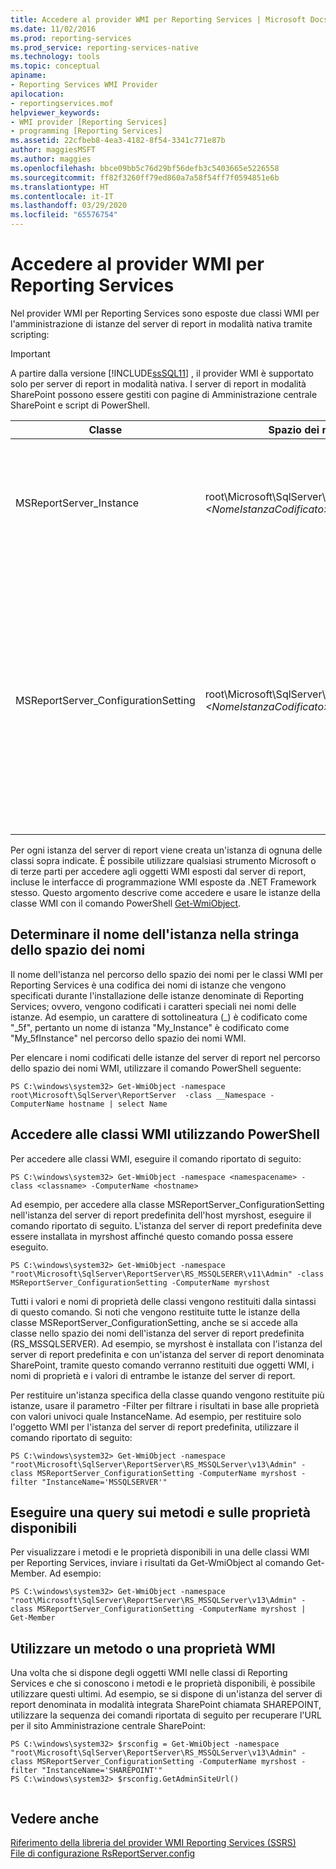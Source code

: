 ```yaml
---
title: Accedere al provider WMI per Reporting Services | Microsoft Docs
ms.date: 11/02/2016
ms.prod: reporting-services
ms.prod_service: reporting-services-native
ms.technology: tools
ms.topic: conceptual
apiname:
- Reporting Services WMI Provider
apilocation:
- reportingservices.mof
helpviewer_keywords:
- WMI provider [Reporting Services]
- programming [Reporting Services]
ms.assetid: 22cfbeb8-4ea3-4182-8f54-3341c771e87b
author: maggiesMSFT
ms.author: maggies
ms.openlocfilehash: bbce09bb5c76d29bf56defb3c5403665e5226558
ms.sourcegitcommit: ff82f3260ff79ed860a7a58f54ff7f0594851e6b
ms.translationtype: HT
ms.contentlocale: it-IT
ms.lasthandoff: 03/29/2020
ms.locfileid: "65576754"
---
```

# <a name="access-the-reporting-services-wmi-provider"></a>Accedere al provider WMI per Reporting Services
  Nel provider WMI per Reporting Services sono esposte due classi WMI per l'amministrazione di istanze del server di report in modalità nativa tramite scripting:  
  
> [!IMPORTANT]  
>  A partire dalla versione [!INCLUDE[ssSQL11](../../includes/sssql11-md.md)] , il provider WMI è supportato solo per server di report in modalità nativa. I server di report in modalità SharePoint possono essere gestiti con pagine di Amministrazione centrale SharePoint e script di PowerShell.  
  
|Classe|Spazio dei nomi|Descrizione|  
|-----------|---------------|-----------------|  
|MSReportServer_Instance|root\Microsoft\SqlServer\ReportServer\RS_ *\<NomeIstanzaCodificato>* \v13|Fornisce le informazioni di base necessarie affinché un client si connetta a un server di report installato.|  
|MSReportServer_ConfigurationSetting|root\Microsoft\SqlServer\ReportServer\RS_ *\<NomeIstanzaCodificato>* \v13\Admin|Rappresenta i parametri di installazione e di runtime di un'istanza del server di report. Tali parametri sono archiviati nel file di configurazione per il server di report.<br /><br /> **\*\* Importante \*\*** Questa classe è accessibile solo con privilegi amministrativi.|  
  
 Per ogni istanza del server di report viene creata un'istanza di ognuna delle classi sopra indicate. È possibile utilizzare qualsiasi strumento Microsoft o di terze parti per accedere agli oggetti WMI esposti dal server di report, incluse le interfacce di programmazione WMI esposte da .NET Framework stesso. Questo argomento descrive come accedere e usare le istanze della classe WMI con il comando PowerShell [Get-WmiObject](https://technet.microsoft.com/library/dd315295.aspx).  
  
## <a name="determine-the-instance-name-in-the-namespace-string"></a>Determinare il nome dell'istanza nella stringa dello spazio dei nomi  
 Il nome dell'istanza nel percorso dello spazio dei nomi per le classi WMI per Reporting Services è una codifica dei nomi di istanze che vengono specificati durante l'installazione delle istanze denominate di Reporting Services; ovvero, vengono codificati i caratteri speciali nei nomi delle istanze. Ad esempio, un carattere di sottolineatura (_) è codificato come "_5f", pertanto un nome di istanza "My_Instance" è codificato come "My_5fInstance" nel percorso dello spazio dei nomi WMI.  
  
 Per elencare i nomi codificati delle istanze del server di report nel percorso dello spazio dei nomi WMI, utilizzare il comando PowerShell seguente:  
  
```  
PS C:\windows\system32> Get-WmiObject -namespace root\Microsoft\SqlServer\ReportServer  -class __Namespace -ComputerName hostname | select Name  
```  
  
## <a name="access-the-wmi-classes-using-powershell"></a>Accedere alle classi WMI utilizzando PowerShell  
 Per accedere alle classi WMI, eseguire il comando riportato di seguito:  
  
```  
PS C:\windows\system32> Get-WmiObject -namespace <namespacename> -class <classname> -ComputerName <hostname>  
```  
  
 Ad esempio, per accedere alla classe MSReportServer_ConfigurationSetting nell'istanza del server di report predefinita dell'host myrshost, eseguire il comando riportato di seguito. L'istanza del server di report predefinita deve essere installata in myrshost affinché questo comando possa essere eseguito.  
  
```  
PS C:\windows\system32> Get-WmiObject -namespace "root\Microsoft\SqlServer\ReportServer\RS_MSSQLSERER\v11\Admin" -class MSReportServer_ConfigurationSetting -ComputerName myrshost  
```  
  
 Tutti i valori e nomi di proprietà delle classi vengono restituiti dalla sintassi di questo comando. Si noti che vengono restituite tutte le istanze della classe MSReportServer_ConfigurationSetting, anche se si accede alla classe nello spazio dei nomi dell'istanza del server di report predefinita (RS_MSSQLSERVER). Ad esempio, se myrshost è installata con l'istanza del server di report predefinita e con un'istanza del server di report denominata SharePoint, tramite questo comando verranno restituiti due oggetti WMI, i nomi di proprietà e i valori di entrambe le istanze del server di report.  
  
 Per restituire un'istanza specifica della classe quando vengono restituite più istanze, usare il parametro -Filter per filtrare i risultati in base alle proprietà con valori univoci quale InstanceName. Ad esempio, per restituire solo l'oggetto WMI per l'istanza del server di report predefinita, utilizzare il comando riportato di seguito:  
  
```  
PS C:\windows\system32> Get-WmiObject -namespace "root\Microsoft\SqlServer\ReportServer\RS_MSSQLServer\v13\Admin" -class MSReportServer_ConfigurationSetting -ComputerName myrshost -filter "InstanceName='MSSQLSERVER'"  
```  
  
## <a name="query-the-available-methods-and-properties"></a>Eseguire una query sui metodi e sulle proprietà disponibili  
 Per visualizzare i metodi e le proprietà disponibili in una delle classi WMI per Reporting Services, inviare i risultati da Get-WmiObject al comando Get-Member. Ad esempio:  
  
```  
PS C:\windows\system32> Get-WmiObject -namespace "root\Microsoft\SqlServer\ReportServer\RS_MSSQLServer\v13\Admin" -class MSReportServer_ConfigurationSetting -ComputerName myrshost | Get-Member  
```  
  
## <a name="use-a-wmi-method-or-property"></a>Utilizzare un metodo o una proprietà WMI  
 Una volta che si dispone degli oggetti WMI nelle classi di Reporting Services e che si conoscono i metodi e le proprietà disponibili, è possibile utilizzare questi ultimi. Ad esempio, se si dispone di un'istanza del server di report denominata in modalità integrata SharePoint chiamata SHAREPOINT, utilizzare la sequenza dei comandi riportata di seguito per recuperare l'URL per il sito Amministrazione centrale SharePoint:  
  
```  
PS C:\windows\system32> $rsconfig = Get-WmiObject -namespace "root\Microsoft\SqlServer\ReportServer\RS_MSSQLServer\v13\Admin" -class MSReportServer_ConfigurationSetting -ComputerName myrshost -filter "InstanceName='SHAREPOINT'"  
PS C:\windows\system32> $rsconfig.GetAdminSiteUrl()  
  
```  
  
## <a name="see-also"></a>Vedere anche  
 [Riferimento della libreria del provider WMI Reporting Services &#40;SSRS&#41;](../../reporting-services/wmi-provider-library-reference/reporting-services-wmi-provider-library-reference-ssrs.md)   
 [File di configurazione RsReportServer.config](../../reporting-services/report-server/rsreportserver-config-configuration-file.md)  
  
  

